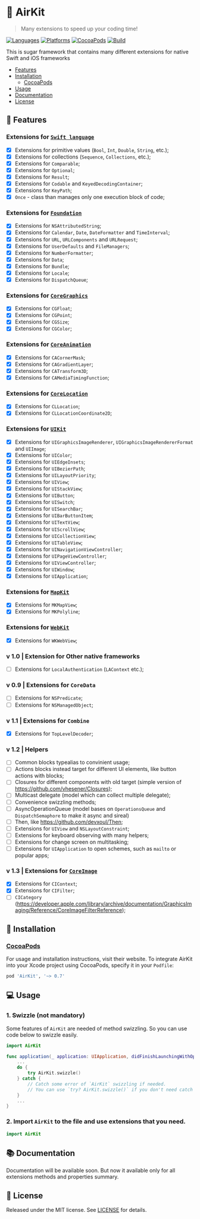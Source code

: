 # 🍃 AirKit
> Many extensions to speed up your coding time!

[![Languages](https://img.shields.io/github/languages/top/yurii-lysytsia/AirKit?color=orange)]()
[![Platforms](https://img.shields.io/cocoapods/p/AirKit)]()
[![CocoaPods](https://img.shields.io/cocoapods/v/AirKit?color=red)]()
[![Build](https://img.shields.io/github/workflow/status/yurii-lysytsia/AirKit/Prepare%20to%20deploy)]()

This is sugar framework that contains many different extensions for native Swift and iOS frameworks

- [Features](#-features)
- [Installation](#-installation)
    - [CocoaPods](#cocoapods)
- [Usage](#-usage)
- [Documentation](#-documentation)
- [License](#-license)

## 🔮 Features

### Extensions for [`Swift language`](AirKit/Source/Swift)
- [X] Extensions for primitive values (`Bool`, `Int`, `Double`, `String`, etc.);
- [X] Extensions for collections (`Sequence`, `Collections`, etc.);
- [X] Extensions for `Comparable`;
- [X] Extensions for `Optional`;
- [X] Extensions for `Result`;
- [X] Extensions for `Codable` and `KeyedDecodingContainer`;
- [X] Extensions for `KeyPath`;
- [X] `Once` - class than manages only one execution block of code;

### Extensions for [`Foundation`](AirKit/Source/Foundation)
- [X] Extensions for `NSAttributedString`;
- [X] Extensions for `Calendar`, `Date`, `DateFormatter` and `TimeInterval`;
- [X] Extensions for `URL`, `URLComponents` and `URLRequest`;
- [X] Extensions for `UserDefaults` and `FileManagers`;
- [X] Extensions for `NumberFormatter`;
- [X] Extensions for `Data`;
- [X] Extensions for `Bundle`;
- [X] Extensions for `Locale`;
- [X] Extensions for `DispatchQueue`;

### Extensions for [`CoreGraphics`](AirKit/Source/CoreGraphics)
- [X] Extensions for `CGFloat`;
- [X] Extensions for `CGPoint`;
- [X] Extensions for `CGSize`;
- [X] Extensions for `CGColor`;

### Extensions for [`CoreAnimation`](AirKit/Source/CoreAnimation)
- [X] Extensions for `CACornerMask`;
- [X] Extensions for `CAGradientLayer`;
- [X] Extensions for `CATransform3D`;
- [X] Extensions for `CAMediaTimingFunction`;

### Extensions for [`CoreLocation`](AirKit/Source/CoreLocation)
- [X] Extensions for `CLLocation`;
- [X] Extensions for `CLLocationCoordinate2D`;

### Extensions for [`UIKit`](AirKit/Source/UIKit)
- [X] Extensions for `UIGraphicsImageRenderer`, `UIGraphicsImageRendererFormat` and `UIImage`;
- [X] Extensions for `UIColor`;
- [X] Extensions for `UIEdgeInsets`;
- [X] Extensions for `UIBezierPath`;
- [X] Extensions for `UILayoutPriority`;
- [X] Extensions for `UIView`;
- [X] Extensions for `UIStackView`;
- [X] Extensions for `UIButton`;
- [X] Extensions for `UISwitch`;
- [X] Extensions for `UISearchBar`;
- [X] Extensions for `UIBarButtonItem`;
- [X] Extensions for `UITextView`;
- [X] Extensions for `UIScrollView`;
- [X] Extensions for `UICollectionView`;
- [X] Extensions for `UITableView`;
- [X] Extensions for `UINavigationViewController`;
- [X] Extensions for `UIPageViewController`;
- [X] Extensions for `UIViewController`;
- [X] Extensions for `UIWindow`;
- [X] Extensions for `UIApplication`;

### Extensions for [`MapKit`](AirKit/Source/MapKit)
- [X] Extensions for `MKMapView`;
- [X] Extensions for `MKPolyline`;

### Extensions for [`WebKit`](AirKit/Source/WebKit)
- [X] Extensions for `WKWebView`;

### v 1.0 | Extension for Other native frameworks
- [ ] Extensions for `LocalAuthentication` (`LAContext` etc.);

### v 0.9 | Extensions for `CoreData`
- [ ] Extensions for `NSPredicate`;
- [ ] Extensions for `NSManagedObject`;

### v 1.1 | Extensions for `Combine`
- [X] Extensions for `TopLevelDecoder`;

### v 1.2 | Helpers
- [ ] Common blocks typealias to convinient usage;
- [ ] Actions blocks instead target for different UI elements, like button actions with blocks;
- [ ] Closures for different components with old target (simple version of https://github.com/vhesener/Closures);
- [ ] Multicast delegate (model which can collect multiple delegate);
- [ ] Convenience swizzling methods;
- [ ] AsyncOperationQueue (model bases on `OperationsQueue` and `DispatchSemaphore` to make it async and sireal)
- [ ] Then, like https://github.com/devxoul/Then;
- [ ] Extensions for `UIView` and `NSLayoutConstraint`;
- [ ] Extensions for keyboard observing with many helpers;
- [ ] Extensions for change screen on multitasking;
- [ ] Extensions for `UIApplication` to open schemes, such as `mailto` or popular apps;

### v 1.3 | Extensions for [`CoreImage`](AirKit/Source/CoreImage)
- [X] Extensions for `CIContext`;
- [X] Extensions for `CIFilter`;
- [ ] `CICategory` (https://developer.apple.com/library/archive/documentation/GraphicsImaging/Reference/CoreImageFilterReference);

## 🚀 Installation

### [CocoaPods](https://cocoapods.org) 
For usage and installation instructions, visit their website. To integrate AirKit into your Xcode project using CocoaPods, specify it in your `Podfile`:
```ruby
pod 'AirKit', '~> 0.7'
```

## 💻 Usage 

### 1. Swizzle (not mandatory)
Some features of `AirKit` are needed of method swizzling. So you can use code below to swizzle easily.

```swift
import AirKit

func application(_ application: UIApplication, didFinishLaunchingWithOptions launchOptions: [UIApplication.LaunchOptionsKey: Any]?) -> Bool {
    ...
    do {
        try AirKit.swizzle()
    } catch {
        // Catch some error of `AirKit` swizzling if needed.
        // You can use `try? AirKit.swizzle()` if you don't need catch error
    }
    ...
}
```

### 2. Import `AirKit` to the file and use extensions that you need.
```swift
import AirKit
```

## 📚 Documentation
Documentation will be available soon. But now it available only for all extensions methods and properties summary.

## 📜 License
Released under the MIT license. See [LICENSE](LICENSE) for details.

